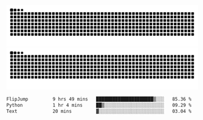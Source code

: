 ![Snake Animation](https://raw.githubusercontent.com/tomhea/tomhea/output/github-contribution-grid-snake-dark.svg#gh-dark-mode-only)
![Snake Animation](https://raw.githubusercontent.com/tomhea/tomhea/output/github-contribution-grid-snake.svg#gh-light-mode-only)

<p></p>

<!--START_SECTION:waka-->

```text
FlipJump         9 hrs 49 mins   █████████████████████▒░░░   85.36 %
Python           1 hr 4 mins     ██▒░░░░░░░░░░░░░░░░░░░░░░   09.29 %
Text             20 mins         ▓░░░░░░░░░░░░░░░░░░░░░░░░   03.04 %
```

<!--END_SECTION:waka-->
